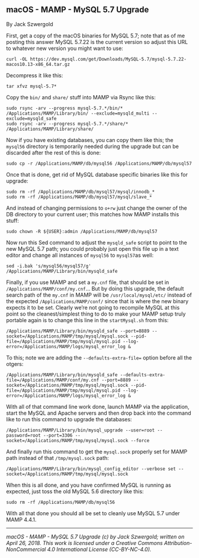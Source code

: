 ## macOS - MAMP - MySQL 5.7 Upgrade

By Jack Szwergold

First, get a copy of the macOS binaries for MySQL 5.7; note that as of me posting this answer MySQL 5.7.22 is the current version so adjust this URL to whatever new version you might want to use:

	curl -OL https://dev.mysql.com/get/Downloads/MySQL-5.7/mysql-5.7.22-macos10.13-x86_64.tar.gz

Decompress it like this:

	tar xfvz mysql-5.7*

Copy the `bin/` and `share/` stuff into MAMP via Rsync like this:

	sudo rsync -arv --progress mysql-5.7.*/bin/* /Applications/MAMP/Library/bin/ --exclude=mysqld_multi --exclude=mysqld_safe
	sudo rsync -arv --progress mysql-5.7.*/share/* /Applications/MAMP/Library/share/

Now if you have existing databases, you can copy them like this; the `mysql56` directory is temporarily needed during the upgrade but can be discarded after the rest of this is done:

	sudo cp -r /Applications/MAMP/db/mysql56 /Applications/MAMP/db/mysql57

Once that is done, get rid of MySQL database specific binaries like this for upgrade:

	sudo rm -rf /Applications/MAMP/db/mysql57/mysql/innodb_*
	sudo rm -rf /Applications/MAMP/db/mysql57/mysql/slave_*

And instead of changing permissions to `o+rw` just change the owner of the DB directory to your current user; this matches how MAMP installs this stuff:

	sudo chown -R ${USER}:admin /Applications/MAMP/db/mysql57

Now run this Sed command to adjust the `mysqld_safe` script to point to the new MySQL 5.7 path; you could probably just open this file up in a text editor and change all instances of `mysql56` to `mysql57`as well:

	sed -i.bak 's/mysql56/mysql57/g' /Applications/MAMP/Library/bin/mysqld_safe

Finally, if you use MAMP and set a `my.cnf` file, that should be set in `/Applications/MAMP/conf/my.cnf`… But by doing this upgrade, the default search path of the `my.cnf` in MAMP will be `/usr/local/mysql/etc/` instead of the expected `/Applications/MAMP/conf/` since that is where the new binary expects it to be set. Clearly we’re not going to recompile MySQL at this point so the cleanest/simplest thing to do to make your MAMP setup truly portable again is to change this line in the `startMysql.sh` from this:

    /Applications/MAMP/Library/bin/mysqld_safe --port=8889 --socket=/Applications/MAMP/tmp/mysql/mysql.sock --pid-file=/Applications/MAMP/tmp/mysql/mysql.pid --log-error=/Applications/MAMP/logs/mysql_error_log &

To this; note we are adding the `--defaults-extra-file=` option before all the otgers:

    /Applications/MAMP/Library/bin/mysqld_safe --defaults-extra-file=/Applications/MAMP/conf/my.cnf --port=8889 --socket=/Applications/MAMP/tmp/mysql/mysql.sock --pid-file=/Applications/MAMP/tmp/mysql/mysql.pid --log-error=/Applications/MAMP/logs/mysql_error_log &

With all of that command line work done, launch MAMP via the application, start the MySQL and Apache servers and then drop back into the command like to run this command to upgrade the databases:
	
	/Applications/MAMP/Library/bin/mysql_upgrade --user=root --password=root --port=3306 --socket=/Applications/MAMP/tmp/mysql/mysql.sock --force

And finally run this command to get the `mysql.sock` properly set for MAMP path instead of that `/tmp/mysql.sock` path:

	/Applications/MAMP/Library/bin/mysql_config_editor --verbose set --socket=/Applications/MAMP/tmp/mysql/mysql.sock

When this is all done, and you have confirmed MySQL is running as expected, just toss the old MySQL 5.6 directory like this:

	sudo rm -rf /Applications/MAMP/db/mysql56

With all that done you should all be set to cleanly use MySQL 5.7 under MAMP 4.4.1.

***

*macOS - MAMP - MySQL 5.7 Upgrade (c) by Jack Szwergold; written on April 26, 2018. This work is licensed under a Creative Commons Attribution-NonCommercial 4.0 International License (CC-BY-NC-4.0).*